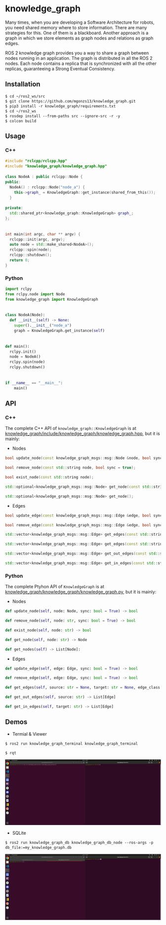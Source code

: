 # knowledge_graph

Many times, when you are developing a Software Architecture for robots, you need shared memory where to store information. There are many strategies for this. One of them is a blackboard. Another approach is a graph in which we store elements as graph nodes and relations as graph edges.

ROS 2 knowledge graph provides you a way to share a graph between nodes running in an application. The graph is distributed in all the ROS 2 nodes. Each node contains a replica that is synchronized with all the other replicas, guaranteeing a Strong Eventual Consistency.

## Installation

```shell
$ cd ~/ros2_ws/src
$ git clone https://github.com/mgonzs13/knowledge_graph.git
$ pip3 install -r knowledge_graph/requirements.txt
$ cd ~/ros2_ws
$ rosdep install --from-paths src --ignore-src -r -y
$ colcon build
```

## Usage

### C++

```cpp
#include "rclcpp/rclcpp.hpp"
#include "knowledge_graph/knowledge_graph.hpp"

class NodeA : public rclcpp::Node {
public:
  NodeA() : rclcpp::Node("node_a") {
    this->graph_ = KnowledgeGraph::get_instance(shared_from_this());
  }

private:
  std::shared_ptr<knowledge_graph::KnowledgeGraph> graph_;
};


int main(int argc, char ** argv) {
  rclcpp::init(argc, argv);
  auto node = std::make_shared<NodeA>();
  rclcpp::spin(node);
  rclcpp::shutdown();
  return 0;
}
```

### Python

```python
import rclpy
from rclpy.node import Node
from knowledge_graph import KnowledgeGraph


class NodeA(Node):
  def __init__(self) -> None:
    super().__init__("node_a")
    graph = KnowledgeGraph.get_instance(self)


def main():
  rclpy.init()
  node = NodeA()
  rclpy.spin(node)
  rclpy.shutdown()


if __name__ == "__main__":
    main()
```

## API

### C++

The complete C++ API of `knowledge_graph::KnowledgeGraph` is at [knowledge_graph/include/knowledge_graph/knowledge_graph.hpp](knowledge_graph/include/knowledge_graph/knowledge_graph.hpp), but it is mainly:

- Nodes

```cpp
bool update_node(const knowledge_graph_msgs::msg::Node &node, bool sync = true);
```

```cpp
bool remove_node(const std::string node, bool sync = true);
```

```cpp
bool exist_node(const std::string node);
```

```cpp
std::optional<knowledge_graph_msgs::msg::Node> get_node(const std::string node);
```

```cpp
std::optional<knowledge_graph_msgs::msg::Node> get_node();
```

- Edges

```cpp
bool update_edge(const knowledge_graph_msgs::msg::Edge &edge, bool sync = true);
```

```cpp
bool remove_edge(const knowledge_graph_msgs::msg::Edge &edge, bool sync = true);
```

```cpp
std::vector<knowledge_graph_msgs::msg::Edge> get_edges(const std::string &source, const std::string &target)
```

```cpp
std::vector<knowledge_graph_msgs::msg::Edge> get_edges(const std::string &edge_class)
```

```cpp
std::vector<knowledge_graph_msgs::msg::Edge> get_out_edges(const std::string &source)
```

```cpp
std::vector<knowledge_graph_msgs::msg::Edge> get_in_edges(const std::string &target)
```

### Python

The complete Ptyhon API of `KnowledgeGraph` is at [knowledge_graph/knowledge_graph/knowledge_graph.py](knowledge_graph/knowledge_graph/knowledge_graph.py), but it is mainly:

- Nodes

```python
def update_node(self, node: Node, sync: bool = True) -> bool
```

```python
def remove_node(self, node: str, sync: bool = True) -> bool
```

```python
def exist_node(self, node: str) -> bool
```

```python
def get_node(self, node: str) -> Node
```

```python
def get_nodes(self) -> List[Node]:
```

- Edges

```python
def update_edge(self, edge: Edge, sync: bool = True) -> bool
```

```python
def remove_edge(self, edge: Edge, sync: bool = True) -> bool
```

```python
def get_edges(self, source: str = None, target: str = None, edge_class: str = None) -> List[Edge]:
```

```python
def get_out_edges(self, source: str) -> List[Edge]
```

```python
def get_in_edges(self, target: str) -> List[Edge]
```

## Demos

- Termial & Viewer

```shell
$ ros2 run knowledge_graph_terminal knowledge_graph_terminal
```

```shell
$ rqt
```

![](./docs/demo_terminal_viewer.gif)

- SQLite

```shell
$ ros2 run knowledge_graph_db knowledge_graph_db_node --ros-args -p db_file:=my_knowledge_graph.db
```

![](./docs/demo_db.gif)
